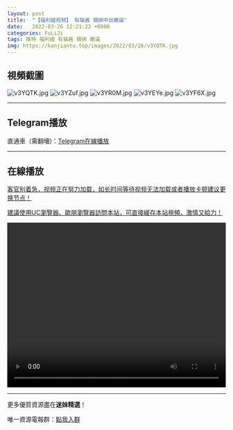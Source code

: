 ```yaml
---
layout: post
title:  "【福利姬视频】 有猫酱 捆绑中出嫩逼"
date:   2022-03-26 12:21:22 +0800
categories: FuLiJi
tags: 推特 福利姬 有猫酱 捆绑 嫩逼
img: https://kanjiantu.top/images/2022/03/26/v3YQTK.jpg
---
```



## 視頻截圖

![v3YQTK.jpg](https://kanjiantu.top/images/2022/03/26/v3YQTK.jpg)
![v3YZuf.jpg](https://kanjiantu.top/images/2022/03/26/v3YZuf.jpg)
![v3YR0M.jpg](https://kanjiantu.top/images/2022/03/26/v3YR0M.jpg)
![v3YEYe.jpg](https://kanjiantu.top/images/2022/03/26/v3YEYe.jpg)
![v3YF6X.jpg](https://kanjiantu.top/images/2022/03/26/v3YF6X.jpg)

* * *
## Telegram播放

直通車（需翻墻)：[Telegram在線播放](https://t.me/mimeijingxuan/409)

* * *
## 在線播放
<u>客官别着急，视频正在努力加载，如长时间等待视频无法加载或者播放卡顿建议更换节点！</u>

<u>建議使用UC瀏覽器、歐朋瀏覽器訪問本站，可直接緩存本站視頻，激情又給力！</u>
<center><video src="https://cdn.publer.io/uploads/videos/6247e841db2797357edec7c6/1f14a92fee0cf4b1d5dd3abed740990b.mp4" width="100%" height="380px" controls="controls"></video></center>


* * *
更多優質資源盡在**迷妹精選**！

唯一資源電報群：[點我入群](https://t.me/mimeijingxuan)


